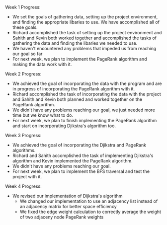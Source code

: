 Week 1 Progress: 
  - We set the goals of gathering data, setting up the project environment, and finding the appropriate libaries to use. We have accomplished all of these goals. 
  - Richard accomplished the task of setting up the project environment and Sahith and Kevin both worked together and accomplished the tasks of gathering the data and finding the libaries we needed to use. 
  - We haven't encountered any problems that impeded us from reaching our goal so far
  - For next week, we plan to implement the PageRank algorithm and making the data work with it. 


Week 2 Progress: 
  - We achieved the goal of incorporating the data with the program and are in progress of incorporating the PageRank algorithm with it. 
  - Richard accomplished the task of incorporating the data with the project and Sahith and Kevin both planned and worked together on the PageRank algorithm.
  - We didn't have any problems reaching our goal, we just needed more time but we know what to do. 
  - For next week, we plan to finish implementing the PageRank algorithm and start on incorporating Djikstra's algorithm too.



Week 3 Progress: 
  - We achieved the goal of incorporating the Djikstra and PageRank algorithms. 
  - Richard and Sahith accomplished the task of implementing Djikstra's algorithm and Kevin implemented the PageRank algorithm.
  - We didn't have any problems reaching our goal.
  - For next week, we plan to implement the BFS traversal and test the project with it. 

Week 4 Progress:
  - We revised our implementation of Dijkstra's algorithm
    - We changed our implementation to use an adjacency list instead of an
      adjacency matrix for better space efficiency
    - We fixed the edge weight calculation to correctly average the weight of
      two adjaceny node PageRank weights
